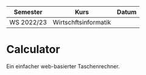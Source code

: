 **Semester**|**Kurs**|**Datum**
-----|-----|-----
WS 2022/23|Wirtschftsinformatik|

# Calculator
Ein einfacher web-basierter Taschenrechner.